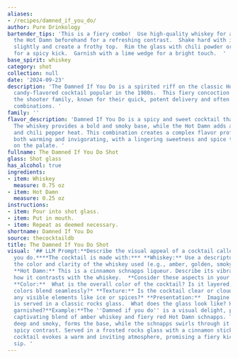 ```yaml
---
aliases:
- /recipes/damned_if_you_do/
author: Pure Drinkology
bartender_tips: 'This is a fiery combo!  Use high-quality whiskey for a smoother burn.  Chill
  the Hot Damn beforehand for a refreshing contrast.  Shake hard with ice to dilute
  slightly and create a frothy top.  Rim the glass with chili powder or cinnamon sugar
  for a spicy kick.  Garnish with a lime wedge for a bright touch.  '
base_spirit: whiskey
category: shot
collection: null
date: '2024-09-23'
description: 'The Damned If You Do is a spirited riff on the classic Hot Damn, a high-octane,
  candy-flavored cocktail popular in the 1980s.  This fiery concoction belongs to
  the shooter family, known for their quick, potent delivery and often audacious flavor
  combinations. '
family: ''
flavor_description: 'Damned If You Do is a spicy and sweet cocktail that packs a punch.
  The whiskey provides a bold and smoky base, while the Hot Damn adds a vibrant cinnamon
  and chili pepper heat. This combination creates a complex flavor profile that is
  both warming and invigorating, with a lingering sweetness and spice that lingers
  on the palate. '
fullname: The Damned If You Do Shot
glass: Shot glass
has_alcohol: true
ingredients:
- item: Whiskey
  measure: 0.75 oz
- item: Hot Damn
  measure: 0.25 oz
instructions:
- item: Pour into shot glass.
- item: Put in mouth.
- item: Repeat as deemed necessary.
shortname: Damned If You Do
source: thecocktaildb
title: The Damned If You Do Shot
visual: '## LLM Prompt:**Describe the visual appeal of a cocktail called Damned if
  you do.****The cocktail is made with:*** **Whiskey:** Use a descriptor that evokes
  the color and clarity of the whiskey used (e.g., amber, golden, smoky, deep brown).*
  **Hot Damn:** This is a cinnamon schnapps liqueur. Describe its vibrant color and
  how it contrasts with the whiskey.  **Consider these aspects in your description:***
  **Color:**  What is the overall color of the cocktail? Is it layered, or do the
  colors blend seamlessly?* **Texture:** Is the cocktail clear or cloudy? Are there
  any visible elements like ice or spices?* **Presentation:**  Imagine the cocktail
  is served in a classic rocks glass.  What does the glass look like? How is the drink
  garnished?**Example:**The ''Damned if you do'' is a visual delight, presenting a
  captivating blend of amber whiskey and fiery red Hot Damn schnapps. The whiskey,
  deep and smoky, forms the base, while the schnapps swirls through it in a vibrant,
  spicy contrast. Served in a frosted rocks glass with a cinnamon stick garnish, the
  cocktail evokes a warm and inviting atmosphere, promising a fiery kick with each
  sip. '
---
```



